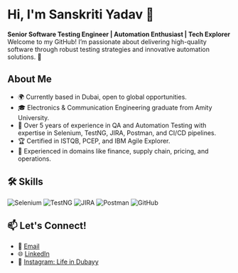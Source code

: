 # Hi, I'm Sanskriti Yadav 👋
**Senior Software Testing Engineer | Automation Enthusiast | Tech Explorer**
Welcome to my GitHub! I’m passionate about delivering high-quality software through robust testing strategies and innovative automation solutions. 🌟
## About Me
- 🌍 Currently based in Dubai, open to global opportunities.
- 🎓 Electronics & Communication Engineering graduate from Amity University.
- 💼 Over 5 years of experience in QA and Automation Testing with expertise in Selenium, TestNG, JIRA, Postman, and CI/CD pipelines.
- 🏆 Certified in ISTQB, PCEP, and IBM Agile Explorer.
- 🌟 Experienced in domains like finance, supply chain, pricing, and operations.
## 🛠️ Skills
![Selenium](https://img.shields.io/badge/Selenium-%23092E20.svg?style=flat&logo=selenium&logoColor=white)
![TestNG](https://img.shields.io/badge/TestNG-%2340AEF0.svg?style=flat&logo=testng&logoColor=white)
![JIRA](https://img.shields.io/badge/JIRA-%230052CC.svg?style=flat&logo=jira&logoColor=white)
![Postman](https://img.shields.io/badge/Postman-%23FF6C37.svg?style=flat&logo=postman&logoColor=white)
![GitHub](https://img.shields.io/badge/GitHub-%23121011.svg?style=flat&logo=github&logoColor=white)
## 📫 Let's Connect!
- 📧 [Email](mailto:sanskriti2501@gmail.com)
- 🌐 [LinkedIn](https://www.linkedin.com/in/sanskriti-yadav)
- 📸 [Instagram: Life in Dubayy](https://www.instagram.com/lifeindubayy)

